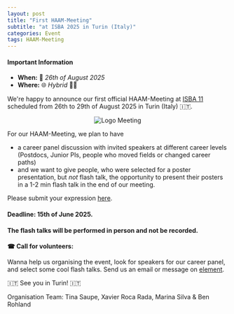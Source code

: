 ```yaml
---
layout: post
title: "First HAAM-Meeting"
subtitle: "at ISBA 2025 in Turin (Italy)"
categories: Event
tags: HAAM-Meeting
---
```


#### Important Information
- **When:** 📅 _26th of August 2025_
- **Where:** 🌐 _Hybrid_ 🧑‍💻

We're happy to announce our first official HAAM-Meeting at [ISBA 11](https://www.isba11.com/abstract-submission/) scheduled from 26th to 29th of August 2025 in Turin (Italy) 🇮🇹. 

<p  align="middle">
<img src="{{ "assets/media/event_images/2025-04-09-event/HAAM-Meeting2025.png" | relative_url }}" alt="Logo Meeting" >
</p>

For our HAAM-Meeting, we plan to have
 - a career panel discussion with invited speakers at different career levels (Postdocs, Junior PIs, people who moved fields or changed career paths)
 - and we want to give people, who were selected for a poster presentation, but *not* flash talk, the opportunity to present their posters in a 1-2 min flash talk in the end of our meeting. 

Please submit your expression [here](https://docs.google.com/forms/d/e/1FAIpQLSfvdlLdjUC3OCymuU2stOPvZo69_IFYJc_SHq0Ht5kerXfk-g/viewform?usp=dialog).

#### Deadline: 15th of June 2025.

#### The flash talks will be performed in person and not be recorded. 

#### ☎ Call for volunteers: 
Wanna help us organising the event, look for speakers for our career panel, and select some cool flash talks. Send us an email or message on [element](https://app.element.io/#/room/#haam-community:archaeo.social). 

🇮🇹 See you in Turin! 🇮🇹 

Organisation Team: Tina Saupe, Xavier Roca Rada, Marina Silva & Ben Rohland